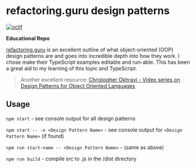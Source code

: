 # refactoring.guru design patterns

[![oclif](https://img.shields.io/badge/cli-oclif-brightgreen.svg)](https://oclif.io)

**Educational Repo**

[refactoring.guru](https://refactoring.guru/design-patterns) is an excellent outline of what object-oriented (OOP) design patterns are and goes into incredible depth into how they work. I chose make their TypeScript examples editable and run-able. This has been a great aid to my learning of this topic and TypeScript.

> Another excellent resource: [Christopher Okhravi - Video series on Design Patterns for Object Oriented Languages](https://www.youtube.com/playlist?list=PLrhzvIcii6GNjpARdnO4ueTUAVR9eMBpc)

## Usage

`npm start` - see console output for all design patterns

`npm start -- -n <Design Pattern Name>` - see console output for `<Design Pattern Name>` (if found)

`npm run start-name -- <Design Pattern Name>` - (same as above)

`npm run build` - compile src to .js in the /dist directory
